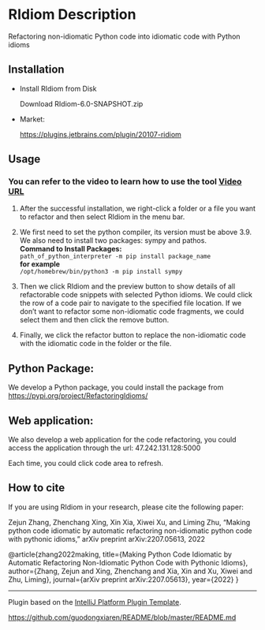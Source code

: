 # RIdiom Description

Refactoring non-idiomatic Python code into idiomatic code with Python idioms


## Installation

- Install RIdiom from Disk
  
  Download RIdiom-6.0-SNAPSHOT.zip 
  
- Market:
  
  https://plugins.jetbrains.com/plugin/20107-ridiom
  
  
## Usage

  ### You can refer to the video to learn how to use the tool [Video URL](https://youtu.be/KG-nXGR8DIA)

  1. After the successful installation, we right-click a folder or a file you want to refactor and then select RIdiom in the menu bar.

  2. We first need to set the python compiler, its version must be above 3.9. We also need to install two packages: sympy and pathos.  
    **Command to Install Packages:**  
    ```path_of_python_interpreter -m pip install package_name```  
    **for example**  
    ```/opt/homebrew/bin/python3 -m pip install sympy```
  
  3. Then we click RIdiom and the preview button to show details of all refactorable code snippets with selected Python idioms. We could click the row of a code pair to navigate to the specified file location. If we don’t want to refactor some non-idiomatic code fragments, we could select them and then click the remove button. 
  
  4. Finally, we click the refactor button to replace the non-idiomatic code with the idiomatic code in the folder or the file. 
  

## Python Package: 

We develop a Python package, you could install the package from https://pypi.org/project/RefactoringIdioms/

## Web application:

We also develop a web application for the code refactoring, you could access the application through the url: 47.242.131.128:5000

Each time, you could click code area to refresh.


## How to cite
If you are using RIdiom in your research, please cite the following paper:

Zejun Zhang, Zhenchang Xing, Xin Xia, Xiwei Xu, and Liming Zhu, “Making python code idiomatic by automatic refactoring non-idiomatic python code with pythonic idioms,” arXiv preprint arXiv:2207.05613, 2022

@article{zhang2022making,
  title={Making Python Code Idiomatic by Automatic Refactoring Non-Idiomatic Python Code with Pythonic Idioms},
  author={Zhang, Zejun and Xing, Zhenchang and Xia, Xin and Xu, Xiwei and Zhu, Liming},
  journal={arXiv preprint arXiv:2207.05613},
  year={2022}
}

---
Plugin based on the [IntelliJ Platform Plugin Template][template].

[template]: https://github.com/JetBrains/intellij-platform-plugin-template

https://github.com/guodongxiaren/README/blob/master/README.md
